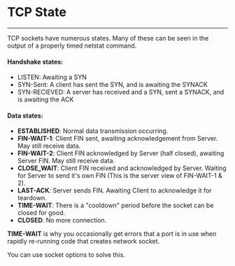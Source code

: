 # TCP State

---

TCP sockets have numerous states. Many of these can be seen in the output of a properly timed netstat command.

#### **Handshake states:**

* LISTEN: Awaiting a SYN
* SYN-Sent: A client has sent the SYN, and is awaiting the SYNACK
* SYN-RECIEVED: A server has received and a SYN, sent a SYNACK, and is awaiting the ACK

#### **Data states:**

* **ESTABLISHED**: Normal data transmission occurring.
* **FIN-WAIT-1**: Client FIN sent, awaiting acknowledgement from Server. May still receive data.
* **FIN-WAIT-2**: Client FIN acknowledged by Server \(half closed\), awaiting Server FIN. May still receive data.
* **CLOSE\_WAIT**: Client FIN received and acknowledged by Server. Waiting for Server to send it's own FIN \(This is the server view of FIN-WAIT-1 & 2\).
* **LAST-ACK**: Server sends FIN. Awaiting Client to acknowledge it for teardown.
* **TIME-WAIT**: There is a "cooldown" period before the socket can be closed for good.
* **CLOSED**: No more connection.

**TIME-WAIT** is why you occasionally get errors that a port is in use when rapidly re-running code that creates network socket.

You can use socket options to solve this.

